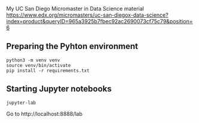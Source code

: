 My UC San Diego Micromaster in Data Science material  
https://www.edx.org/micromasters/uc-san-diegox-data-science?index=product&queryID=965a3925b7fbec92ac2690073cf75c79&position=6

## Preparing the Pyhton environment
```
python3 -m venv venv
source venv/bin/activate
pip install -r requirements.txt
```

## Starting Jupyter notebooks
```
jupyter-lab
```
Go to http://localhost:8888/lab

